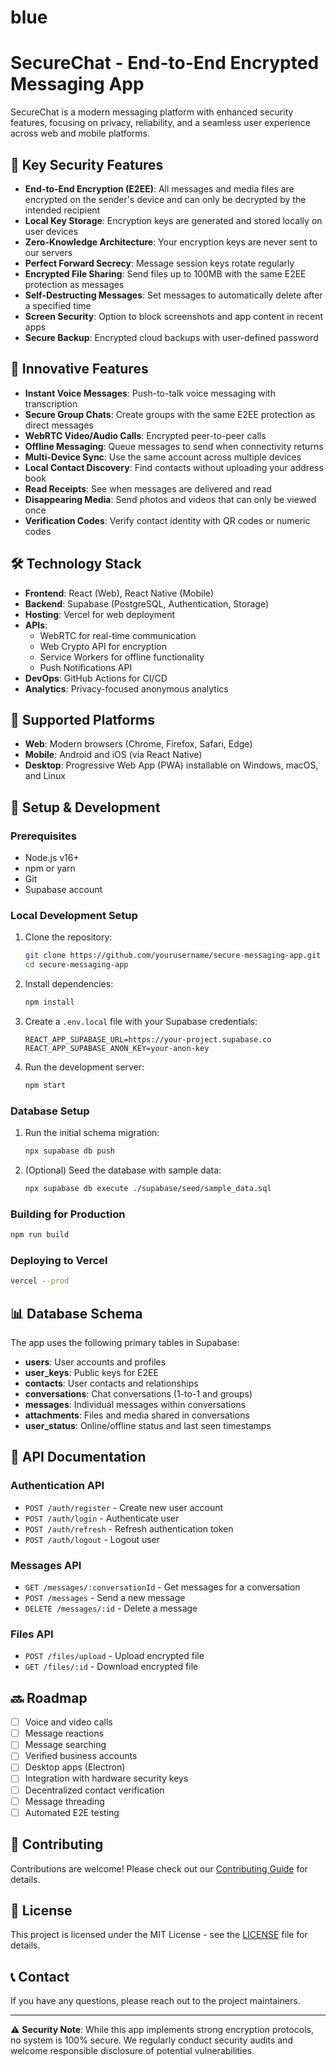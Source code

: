 # blue

# SecureChat - End-to-End Encrypted Messaging App

SecureChat is a modern messaging platform with enhanced security features, focusing on privacy, reliability, and a seamless user experience across web and mobile platforms.

## 🔐 Key Security Features

- **End-to-End Encryption (E2EE)**: All messages and media files are encrypted on the sender's device and can only be decrypted by the intended recipient
- **Local Key Storage**: Encryption keys are generated and stored locally on user devices
- **Zero-Knowledge Architecture**: Your encryption keys are never sent to our servers
- **Perfect Forward Secrecy**: Message session keys rotate regularly
- **Encrypted File Sharing**: Send files up to 100MB with the same E2EE protection as messages
- **Self-Destructing Messages**: Set messages to automatically delete after a specified time
- **Screen Security**: Option to block screenshots and app content in recent apps
- **Secure Backup**: Encrypted cloud backups with user-defined password

## 🚀 Innovative Features

- **Instant Voice Messages**: Push-to-talk voice messaging with transcription
- **Secure Group Chats**: Create groups with the same E2EE protection as direct messages
- **WebRTC Video/Audio Calls**: Encrypted peer-to-peer calls
- **Offline Messaging**: Queue messages to send when connectivity returns
- **Multi-Device Sync**: Use the same account across multiple devices
- **Local Contact Discovery**: Find contacts without uploading your address book
- **Read Receipts**: See when messages are delivered and read
- **Disappearing Media**: Send photos and videos that can only be viewed once
- **Verification Codes**: Verify contact identity with QR codes or numeric codes

## 🛠️ Technology Stack

- **Frontend**: React (Web), React Native (Mobile)
- **Backend**: Supabase (PostgreSQL, Authentication, Storage)
- **Hosting**: Vercel for web deployment
- **APIs**:
  - WebRTC for real-time communication
  - Web Crypto API for encryption
  - Service Workers for offline functionality
  - Push Notifications API
- **DevOps**: GitHub Actions for CI/CD
- **Analytics**: Privacy-focused anonymous analytics

## 📱 Supported Platforms

- **Web**: Modern browsers (Chrome, Firefox, Safari, Edge)
- **Mobile**: Android and iOS (via React Native)
- **Desktop**: Progressive Web App (PWA) installable on Windows, macOS, and Linux

## 🔧 Setup & Development

### Prerequisites

- Node.js v16+
- npm or yarn
- Git
- Supabase account

### Local Development Setup

1. Clone the repository:
   ```bash
   git clone https://github.com/yourusername/secure-messaging-app.git
   cd secure-messaging-app
   ```

2. Install dependencies:
   ```bash
   npm install
   ```

3. Create a `.env.local` file with your Supabase credentials:
   ```
   REACT_APP_SUPABASE_URL=https://your-project.supabase.co
   REACT_APP_SUPABASE_ANON_KEY=your-anon-key
   ```

4. Run the development server:
   ```bash
   npm start
   ```

### Database Setup

1. Run the initial schema migration:
   ```bash
   npx supabase db push
   ```

2. (Optional) Seed the database with sample data:
   ```bash
   npx supabase db execute ./supabase/seed/sample_data.sql
   ```

### Building for Production

```bash
npm run build
```

### Deploying to Vercel

```bash
vercel --prod
```

## 📊 Database Schema

The app uses the following primary tables in Supabase:

- **users**: User accounts and profiles
- **user_keys**: Public keys for E2EE
- **contacts**: User contacts and relationships
- **conversations**: Chat conversations (1-to-1 and groups)
- **messages**: Individual messages within conversations
- **attachments**: Files and media shared in conversations
- **user_status**: Online/offline status and last seen timestamps

## 📝 API Documentation

### Authentication API

- `POST /auth/register` - Create new user account
- `POST /auth/login` - Authenticate user
- `POST /auth/refresh` - Refresh authentication token
- `POST /auth/logout` - Logout user

### Messages API

- `GET /messages/:conversationId` - Get messages for a conversation
- `POST /messages` - Send a new message
- `DELETE /messages/:id` - Delete a message

### Files API

- `POST /files/upload` - Upload encrypted file
- `GET /files/:id` - Download encrypted file

## 🔜 Roadmap

- [ ] Voice and video calls
- [ ] Message reactions
- [ ] Message searching
- [ ] Verified business accounts
- [ ] Desktop apps (Electron)
- [ ] Integration with hardware security keys
- [ ] Decentralized contact verification
- [ ] Message threading
- [ ] Automated E2E testing

## 🤝 Contributing

Contributions are welcome! Please check out our [Contributing Guide](CONTRIBUTING.md) for details.

## 📄 License

This project is licensed under the MIT License - see the [LICENSE](LICENSE) file for details.

## 📞 Contact

If you have any questions, please reach out to the project maintainers.

---

⚠️ **Security Note**: While this app implements strong encryption protocols, no system is 100% secure. We regularly conduct security audits and welcome responsible disclosure of potential vulnerabilities.
